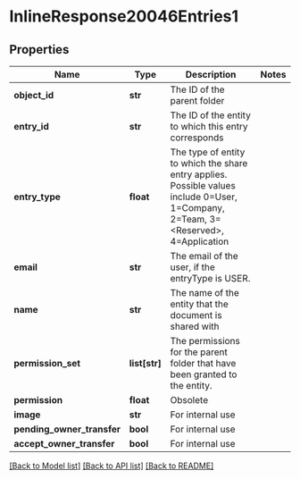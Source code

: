 # InlineResponse20046Entries1

## Properties
Name | Type | Description | Notes
------------ | ------------- | ------------- | -------------
**object_id** | **str** | The ID of the parent folder | 
**entry_id** | **str** | The ID of the entity to which this entry corresponds | 
**entry_type** | **float** | The type of entity to which the share entry      applies. Possible values include  0&#x3D;User, 1&#x3D;Company, 2&#x3D;Team, 3&#x3D;&lt;Reserved&gt;, 4&#x3D;Application | 
**email** | **str** | The email of the user, if the entryType is USER. | 
**name** | **str** | The name of the entity that the document is shared with | 
**permission_set** | **list[str]** | The permissions for the parent folder that      have been granted to the entity. | 
**permission** | **float** | Obsolete | 
**image** | **str** | For internal use | 
**pending_owner_transfer** | **bool** | For internal use | 
**accept_owner_transfer** | **bool** | For internal use | 

[[Back to Model list]](../README.md#documentation-for-models) [[Back to API list]](../README.md#documentation-for-api-endpoints) [[Back to README]](../README.md)


